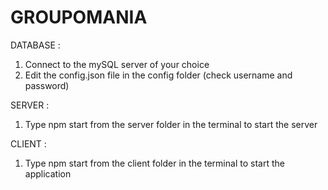 # GROUPOMANIA

DATABASE :

1. Connect to the mySQL server of your choice
2. Edit the config.json file in the config folder (check username and password)

SERVER :

1. Type npm start from the server folder in the terminal to start the server

CLIENT :

1. Type npm start from the client folder in the terminal to start the application
